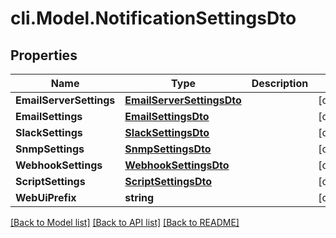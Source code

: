 # cli.Model.NotificationSettingsDto

## Properties

Name | Type | Description | Notes
------------ | ------------- | ------------- | -------------
**EmailServerSettings** | [**EmailServerSettingsDto**](EmailServerSettingsDto.md) |  | [optional] 
**EmailSettings** | [**EmailSettingsDto**](EmailSettingsDto.md) |  | [optional] 
**SlackSettings** | [**SlackSettingsDto**](SlackSettingsDto.md) |  | [optional] 
**SnmpSettings** | [**SnmpSettingsDto**](SnmpSettingsDto.md) |  | [optional] 
**WebhookSettings** | [**WebhookSettingsDto**](WebhookSettingsDto.md) |  | [optional] 
**ScriptSettings** | [**ScriptSettingsDto**](ScriptSettingsDto.md) |  | [optional] 
**WebUiPrefix** | **string** |  | [optional] 

[[Back to Model list]](../README.md#documentation-for-models) [[Back to API list]](../README.md#documentation-for-api-endpoints) [[Back to README]](../README.md)

